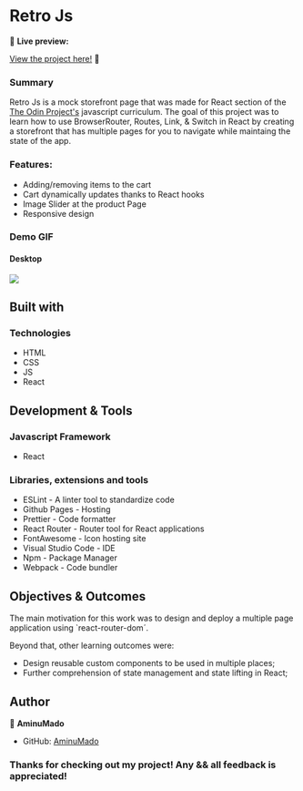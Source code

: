 # Retro Js

🔗 **Live preview:** <p><a href="https://aminumado.github.io/shopping-cart/" target="_blank" rel="noopener noreferrer">View the project here!</a> 👀</p>

<h3>Summary</h3>

<p>Retro Js is a mock storefront page that was made for React section of the <a href="https://www.theodinproject.com/paths/full-stack-javascript/courses/javascript/lessons/shopping-cart" target="_blank" rel="noopener noreferrer">The Odin Project's</a> javascript curriculum. The goal of this project was to learn how to use BrowserRouter, Routes, Link, & Switch in React by creating a storefront that has multiple pages for you to navigate while maintaing the state of the app.</p>

<h3>Features:</h3>

- Adding/removing items to the cart
- Cart dynamically updates thanks to React hooks
- Image Slider at the product Page
- Responsive design

<h3>Demo GIF</h3>

<h4>Desktop</h4>

![](./src/Assets/DemoGif/demo.gif)

## Built with

### Technologies

- HTML
- CSS
- JS
- React

## Development & Tools

### Javascript Framework

- React

### Libraries, extensions and tools

- ESLint - A linter tool to standardize code
- Github Pages - Hosting
- Prettier - Code formatter
- React Router - Router tool for React applications
- FontAwesome - Icon hosting site
- Visual Studio Code - IDE
- Npm - Package Manager
- Webpack - Code bundler

## Objectives & Outcomes

The main motivation for this work was to design and deploy a multiple page application using `react-router-dom´.

Beyond that, other learning outcomes were:

- Design reusable custom components to be used in multiple places;
- Further comprehension of state management and state lifting in React;

## Author

👤 **AminuMado**

- GitHub: [AminuMado](https://github.com/AminuMado)

<h3>Thanks for checking out my project! Any && all feedback is appreciated!</h3>
